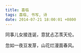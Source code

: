 ```yaml
---
title: 喜临
tags: 喜临, 书写, 诗
date: 2014-07-21 18:00:01 +0800
---
```



同事儿女接连诞，意犹忐忑羡天伦。

忽如一夜豆发芽，山花烂漫面春风。

